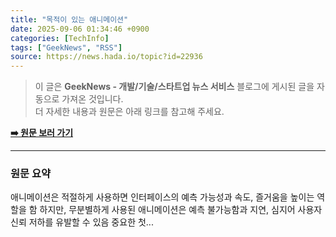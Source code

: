 ```yaml
---
title: "목적이 있는 애니메이션"
date: 2025-09-06 01:34:46 +0900
categories: [TechInfo]
tags: ["GeekNews", "RSS"]
source: https://news.hada.io/topic?id=22936
---
```

> 이 글은 **GeekNews - 개발/기술/스타트업 뉴스 서비스** 블로그에 게시된 글을 자동으로 가져온 것입니다. <br>
> 더 자세한 내용과 원문은 아래 링크를 참고해 주세요.

[**➡️ 원문 보러 가기**](https://news.hada.io/topic?id=22936)

---

### 원문 요약
애니메이션은 적절하게 사용하면 인터페이스의 예측 가능성과 속도, 즐거움을 높이는 역할을 함 하지만, 무분별하게 사용된 애니메이션은 예측 불가능함과 지연, 심지어 사용자 신뢰 저하를 유발할 수 있음 중요한 첫...
